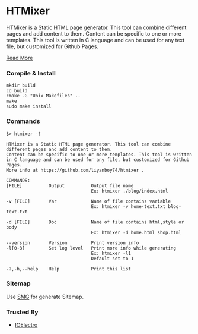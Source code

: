 # HTMixer
HTMixer is a Static HTML page generator. This tool can combine different pages and add content to them.
Content can be specific to one or more templates.
This tool is written in C language and can be used for any text file, but customized for Github Pages. 

[Read More](https://liyanboy74.github.io/htmixer/)

### Compile & Install
```
mkdir build
cd build
cmake -G "Unix Makefiles" ..
make
sudo make install
```

### Commands
```
$> htmixer -?

HTMixer is a Static HTML page generator. This tool can combine different pages and add content to them.
Content can be specific to one or more templates. This tool is written in C language and can be used for any file, but customized for Github Pages.
More info at https://github.com/liyanboy74/htmixer .

COMMANDS:
[FILE]          Output          Output file name
                                Ex: htmixer ./blog/index.html

-v [FILE]       Var             Name of file contains variable
                                Ex: htmixer -v home-text.txt blog-text.txt

-d [FILE]       Doc             Name of file contains html,style or body
                                Ex: htmixer -d home.html shop.html

--version       Version         Print version info
-l[0-3]         Set log level   Print more info while generating
                                Ex: htmixer -l1
                                Default set to 1

-?,-h,--help    Help            Print this list
```

### Sitemap
Use [SMG](https://github.com/liyanboy74/smg) for generate Sitemap.

### Trusted By
- [IOElectro](https://github.com/ioelectro/ioelectro.github.io) 
